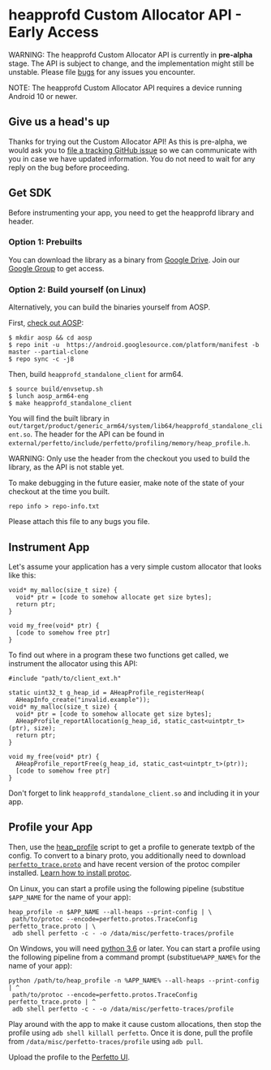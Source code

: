 # heapprofd Custom Allocator API - Early Access

WARNING: The heapprofd Custom Allocator API is currently in **pre-alpha**
         stage. The API is subject to change, and the implementation might
         still be unstable. Please file
         [bugs](https://github.com/google/perfetto/issues/new) for any
         issues you encounter.

NOTE: The heapprofd Custom Allocator API requires a device running Android
      10 or newer.

## Give us a head's up

Thanks for trying out the Custom Allocator API! As this is pre-alpha, we
would ask you to [file a tracking GitHub issue](
https://github.com/google/perfetto/issues/new) so we can communicate with you
in case we have updated information. You do not need to wait for any reply on
the bug before proceeding.

## Get SDK

Before instrumenting your app, you need to get the heapprofd library and
header.

### Option 1: Prebuilts

You can download the library as a binary from [Google Drive](
https://drive.google.com/drive/folders/15RPlGgAHWRSk7KquBqlQ7fsCaXnNaa6r
).
Join our [Google Group](https://groups.google.com/forum/#!forum/perfetto-dev)
to get access.

### Option 2: Build yourself (on Linux)

Alternatively, you can build the binaries yourself from AOSP.

First, [check out AOSP](https://source.android.com/setup/build/downloading):

```
$ mkdir aosp && cd aosp
$ repo init -u  https://android.googlesource.com/platform/manifest -b master --partial-clone
$ repo sync -c -j8
```

Then, build `heapprofd_standalone_client` for arm64.

```
$ source build/envsetup.sh
$ lunch aosp_arm64-eng
$ make heapprofd_standalone_client
```

You will find the built library in
`out/target/product/generic_arm64/system/lib64/heapprofd_standalone_client.so`.
The header for the API can be found in
`external/perfetto/include/perfetto/profiling/memory/heap_profile.h`.

WARNING: Only use the header from the checkout you used to build the library,
         as the API is not stable yet.

To make debugging in the future easier, make note of the state of your
checkout at the time you built.

```
repo info > repo-info.txt
```
Please attach this file to any bugs you file.

## Instrument App

Let's assume your application has a very simple custom allocator that looks
like this:

```
void* my_malloc(size_t size) {
  void* ptr = [code to somehow allocate get size bytes];
  return ptr;
}

void my_free(void* ptr) {
  [code to somehow free ptr]
}
```

To find out where in a program these two functions get called, we instrument
the allocator using this API:

```
#include "path/to/client_ext.h"

static uint32_t g_heap_id = AHeapProfile_registerHeap(
  AHeapInfo_create("invalid.example"));
void* my_malloc(size_t size) {
  void* ptr = [code to somehow allocate get size bytes];
  AHeapProfile_reportAllocation(g_heap_id, static_cast<uintptr_t>(ptr), size);
  return ptr;
}

void my_free(void* ptr) {
  AHeapProfile_reportFree(g_heap_id, static_cast<uintptr_t>(ptr));
  [code to somehow free ptr]
}
```

Don't forget to link `heapprofd_standalone_client.so` and including it in
your app.

## Profile your App

Then, use the [heap_profile](
https://raw.githubusercontent.com/google/perfetto/master/tools/heap_profile)
script to get a profile to generate textpb of the config.
To convert to a binary proto, you additionally need to download
[`perfetto_trace.proto`](
https://raw.githubusercontent.com/google/perfetto/master/protos/perfetto/trace/perfetto_trace.proto)
and have recent version of the protoc compiler installed.
[Learn how to install protoc](https://grpc.io/docs/protoc-installation).

On Linux, you can start a profile using the following pipeline (substitue
`$APP_NAME` for the name of your app):

```
heap_profile -n $APP_NAME --all-heaps --print-config | \
 path/to/protoc --encode=perfetto.protos.TraceConfig perfetto_trace.proto | \
 adb shell perfetto -c - -o /data/misc/perfetto-traces/profile
```

On Windows, you will need [python 3.6](
https://www.python.org/downloads/) or later. You can start a profile using the following pipeline
from a command prompt (substitue`%APP_NAME%` for the name of your app):

```
python /path/to/heap_profile -n %APP_NAME% --all-heaps --print-config | ^
 path/to/protoc --encode=perfetto.protos.TraceConfig perfetto_trace.proto | ^
 adb shell perfetto -c - -o /data/misc/perfetto-traces/profile
```

Play around with the app to make it cause custom allocations, then stop the
profile using `adb shell killall perfetto`. Once it is done, pull the profile
from `/data/misc/perfetto-traces/profile` using `adb pull`.

Upload the profile to the [Perfetto UI](https://ui.perfetto.dev).
